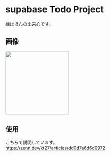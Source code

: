 # supabase Todo Project

緑はほんの出来心です。

## 画像
<img src="https://github.com/k1tsu2/sample_todo_app/assets/108744414/c16f21fe-125c-4101-8807-1eafc274bfa6" width="200" />

## 使用
こちらで説明しています。<br>
https://zenn.dev/kt27/articles/dd0d7a6d6d0972
